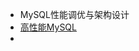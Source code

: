 - MySQL性能调优与架构设计
- [高性能MySQL](http://img.zongqilive.cn/%E9%AB%98%E6%80%A7%E8%83%BDMySQL%EF%BC%88%E7%AC%AC3%E7%89%88%EF%BC%89.Baron.Scbwartz%E7%AD%89.pdf)
- 

